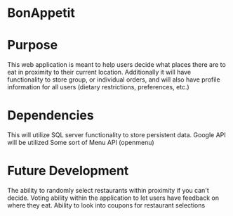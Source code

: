 # BonAppetit

# Purpose

This web application is meant to help users decide what places there are to eat in proximity to their current location. Additionally it will have functionality to store group, or individual orders, and will also have profile information for all users (dietary restrictions, preferences, etc.)

# Dependencies

This will utilize SQL server functionality to store persistent data.
Google API will be utilized
Some sort of Menu API (openmenu)

# Future Development

The ability to randomly select restaurants within proximity if you can't decide.
Voting ability within the application to let users have feedback on where they eat.
Ability to look into coupons for restaurant selections
